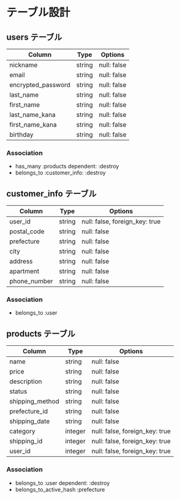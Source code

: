 # テーブル設計

## users テーブル

| Column             | Type   | Options     |
| ------------------ | ------ | ----------- |
| nickname           | string | null: false |
| email              | string | null: false |
| encrypted_password | string | null: false |
| last_name          | string | null: false |
| first_name         | string | null: false |
| last_name_kana     | string | null: false |
| first_name_kana    | string | null: false |
| birthday           | string | null: false |

### Association

- has_many :products dependent: :destroy
- belongs_to :customer_info: :destroy


## customer_info テーブル

| Column             | Type   | Options                         |
| ------------------ | ------ | ------------------------------- |
| user_id            | string | null: false, foreign_key: true  |
| postal_code        | string | null: false                     |
| prefecture         | string | null: false                     |
| city               | string | null: false                     |
| address            | string | null: false                     |
| apartment          | string | null: false                     |
| phone_number       | string | null: false                     |


### Association

- belongs_to :user



## products テーブル

| Column             | Type       | Options                        |
| ------------------ | ---------- | ------------------------------ |
| name               | string     | null: false                    |
| price              | string     | null: false                    |
| description        | string     | null: false                    |
| status             | string     | null: false                    |
| shipping_method    | string     | null: false                    |
| prefecture_id      | string     | null: false                    |
| shipping_date      | string     | null: false                    |
| category        | integer    | null: false, foreign_key: true |
| shipping_id        | integer    | null: false, foreign_key: true |
| user_id            | integer    | null: false, foreign_key: true |

### Association

- belongs_to :user dependent: :destroy
- belongs_to_active_hash :prefecture



